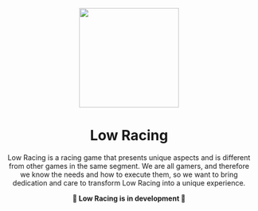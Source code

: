 <p align="center">
  <img src="https://i.postimg.cc/qMNpsQ5v/LogoLow.png" width="200" />
</p>

<h1 align="center">
  Low Racing
</h1>

<p align="center">
Low Racing is a racing game that presents unique aspects and is different from other games in the same segment. We are all gamers, and therefore we know the needs and how to execute them, so we want to bring dedication and care to transform Low Racing into a unique experience.
</p>

<p align="center">
<strong>🚧 Low Racing is in development 🚧</strong>
</p>
